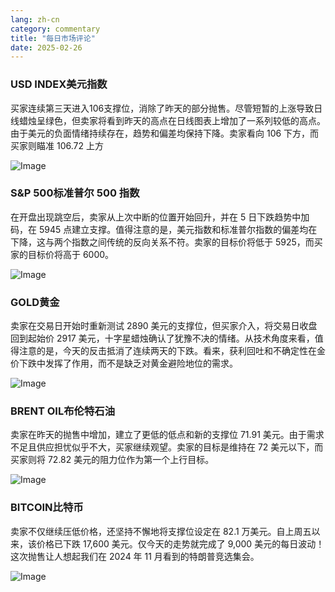 ```yaml
---
lang: zh-cn
category: commentary
title: "每日市场评论"
date: 2025-02-26
---
```


### USD INDEX美元指数

买家连续第三天进入106支撑位，消除了昨天的部分抛售。尽管短暂的上涨导致日线蜡烛呈绿色，但卖家将看到昨天的高点在日线图表上增加了一系列较低的高点。由于美元的负面情绪持续存在，趋势和偏差均保持下降。卖家看向 106 下方，而买家则瞄准 106.72 上方

![Image](https://markleighedu.github.io/img/Feb-2025/26-Feb-2025/usdindex.jpg)

### S&P 500标准普尔 500 指数

在开盘出现跳空后，卖家从上次中断的位置开始回升，并在 5 日下跌趋势中加码，在 5945 点建立支撑。值得注意的是，美元指数和标准普尔指数的偏差均在下降，这与两个指数之间传统的反向关系不符。卖家的目标价将低于 5925，而买家的目标价将高于 6000。

![Image](https://markleighedu.github.io/img/Feb-2025/26-Feb-2025/sp500.jpg)

### GOLD黄金

卖家在交易日开始时重新测试 2890 美元的支撑位，但买家介入，将交易日收盘回到起始价 2917 美元，十字星蜡烛确认了犹豫不决的情绪。从技术角度来看，值得注意的是，今天的反击抵消了连续两天的下跌。看来，获利回吐和不确定性在金价下跌中发挥了作用，而不是缺乏对黄金避险地位的需求。 

![Image](https://markleighedu.github.io/img/Feb-2025/26-Feb-2025/gold.jpg)

### BRENT OIL布伦特石油

卖家在昨天的抛售中增加，建立了更低的低点和新的支撑位 71.91 美元。由于需求不足且供应担忧似乎不大，买家继续观望。卖家的目标是维持在 72 美元以下，而买家则将 72.82 美元的阻力位作为第一个上行目标。

![Image](https://markleighedu.github.io/img/Feb-2025/26-Feb-2025/brentoil.jpg)

### BITCOIN比特币

卖家不仅继续压低价格，还坚持不懈地将支撑位设定在 82.1 万美元。自上周五以来，该价格已下跌 17,600 美元。仅今天的走势就完成了 9,000 美元的每日波动！这次抛售让人想起我们在 2024 年 11 月看到的特朗普竞选集会。 

![Image](https://markleighedu.github.io/img/Feb-2025/26-Feb-2025/bitcoin.jpg)

